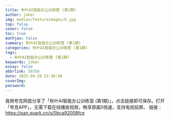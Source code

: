```yaml
---
title: 秋叶AI智能办公训练营 (第1期)
author: joker
img: medias/featureimages/6.jpg
top: false
cover: false
toc: true
mathjax: false
summary: 秋叶AI智能办公训练营 (第1期)
categories: 秋叶AI智能办公训练营 (第1期)
tags:
  - 秋叶AI智能办公训练营 (第1期)
keywords: joker
essay: false
abbrlink: 50358
date: 2025-04-20 23:38:50
coverImg:
password:
---
```


我用夸克网盘分享了「秋叶AI智能办公训练营 (第1期)」，点击链接即可保存。打开「夸克APP」，无需下载在线播放视频，畅享原画5倍速，支持电视投屏。
链接：https://pan.quark.cn/s/0bca92008fce
